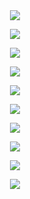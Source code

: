 　<p align="center">![](https://komarev.com/ghpvc/?username=2ft-high&label=✦&color=E593AD)</p>

<p align="center">
  <img src="https://64.media.tumblr.com/e8d4f02d7a3c4e5ca57825390f5b388b/62fc88b4e70dae99-59/s1280x1920/c217eb9d27873ebbc6f74921c4f62f119c46e291.pnj"
</p>

<p align="center">
  <img src="https://64.media.tumblr.com/2adae3f978a65f521b9507d799411aec/439b1bd07582a308-58/s640x960/f937a8db7b0e0475e19ed22613383c7f7aeb9197.pnj" />
</p>

<p align="center">
  <img src="https://64.media.tumblr.com/0337a60a5d3c48d3b0d6664e8d814c4a/4b0c8bc438f3c53f-25/s400x600/0ec9202ccc3b2e295ae2265ae6539ca0aca6d9c0.pnj" />
</p>

<p align="center">
  <img src="https://64.media.tumblr.com/4b3929dbc578402e283d3384ce21759e/4b0c8bc438f3c53f-2b/s640x960/1ee26c49a093cbf7e765c89e6761d7885c39ff7d.pnj" />
</p>

<p align="center">
  <img src="https://64.media.tumblr.com/513962645de4908ce0b3396b00a71b50/4b0c8bc438f3c53f-0d/s400x600/6eb00f1a36a97cd3e8f6f74317b2c1ab8ac365a6.pnj" />
</p>

<p align="center">
  <img src="https://64.media.tumblr.com/24810a5077b55c9980bbee005edca46c/46925a9bcc7d49b4-bf/s1280x1920/9006ac712b703a21bd8b6436e445d5d78e7100e1.pnj" />
</p>

<p align="center">
  <img src="https://64.media.tumblr.com/3c7c7685e9687c2c5c45cce24a7a1edc/c7ade088c5ba2f86-8e/s400x600/b350713a3f5caa282d596a578579ffa0436e0e2f.pnj" />
</p>

<p align="center">
  <img src="https://64.media.tumblr.com/2adae3f978a65f521b9507d799411aec/439b1bd07582a308-58/s640x960/f937a8db7b0e0475e19ed22613383c7f7aeb9197.pnj" />
</p>

<p align="center">
  <img src="https://64.media.tumblr.com/a220ee2a46740c442dc51a74ce467f3f/bf78766e1fb1cbb8-06/s640x960/ad27d96c2c14dbebb56e3667b3658c42b62ccbfb.pnj" />
</p>


